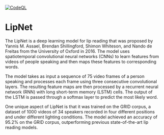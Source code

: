[![CodeQL](https://github.com/pininduwk/LipNet/actions/workflows/codeql.yml/badge.svg)](https://github.com/pininduwk/LipNet/actions/workflows/codeql.yml)

# LipNet


The LipNet is a deep learning model for lip reading that was proposed by Yannis M. Assael, Brendan Shillingford, Shimon Whiteson, and Nando de Freitas from the University of Oxford in 2016. The model uses spatiotemporal convolutional neural networks (CNNs) to learn features from videos of people speaking and then maps these features to corresponding words.

The model takes as input a sequence of 75 video frames of a person speaking and processes each frame using three consecutive convolutional layers. The resulting feature maps are then processed by a recurrent neural network (RNN) with long short-term memory (LSTM) cells. The output of the LSTM is passed through a softmax layer to predict the most likely word.

One unique aspect of LipNet is that it was trained on the GRID corpus, a dataset of 1000 videos of 34 speakers recorded in four different positions and under different lighting conditions. The model achieved an accuracy of 95.2% on the GRID corpus, outperforming previous state-of-the-art lip reading models.


